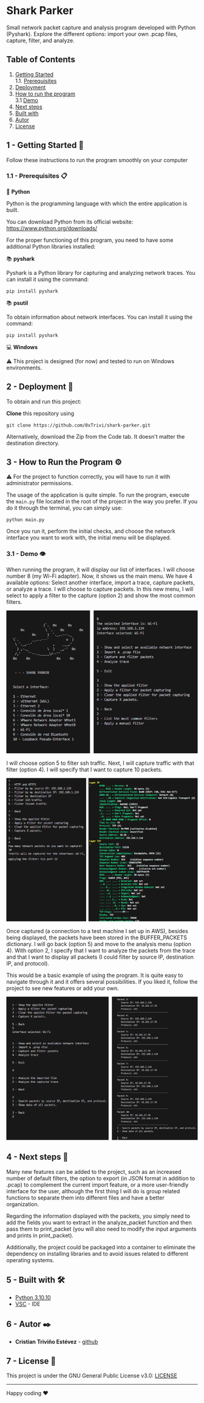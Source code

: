 # Shark Parker

Small network packet capture and analysis program developed with Python (Pyshark). Explore the different options: import your own .pcap files, capture, filter, and analyze.

## Table of Contents

1. [Getting Started](#gettin-started)  
1.1. [Prerequisites](#prerequisites)
2. [Deployment](#deployment)
3. [How to run the program](#how-to-run-the-program)  
3.1 [Demo](#demo)
4. [Next steps](#next-steps)  
5. [Built with](#built-with)
6. [Autor](#autor)
7. [License](#license)


<a name="gettin-started"></a>
## 1 - Getting Started 🚀

Follow these instructions to run the program smoothly on your computer
<a name="prerequisites"></a>
### 1.1 - Prerequisites  📋

🐍 **Python**

Python is the programming language with which the entire application is built.

You can download Python from its official website: https://www.python.org/downloads/

For the proper functioning of this program, you need to have some additional Python libraries installed:

📚 **pyshark**

Pyshark is a Python library for capturing and analyzing network traces. You can install it using the command:

```
pip install pyshark
```

📚 **psutil**

To obtain information about network interfaces. You can install it using the command:

```
pip install pyshark
```

💻 **Windows**

⚠ This project is designed (for now) and tested to run on Windows environments.

<a name="deployment"></a>
## 2 - Deployment 🔧

To obtain and run this project:

**Clone** this repository using

```
git clone https://github.com/0xTrivi/shark-parker.git
```

Alternatively, download the Zip from the Code tab. It doesn't matter the destination directory.

<a name="how-to-run-the-program"></a>
## 3 - How to Run the Program ⚙

⚠ For the project to function correctly, you will have to run it with administrator permissions.

The usage of the application is quite simple. To run the program, execute the `main.py` file located in the root of the project in the way you prefer. If you do it through the terminal, you can simply use:
```
python main.py
```
Once you run it, perform the initial checks, and choose the network interface you want to work with, the initial menu will be displayed.

<a name="demo"></a>
### 3.1 - Demo 👁

When running the program, it will display our list of interfaces. I will choose number 8 (my Wi-Fi adapter).
Now, it shows us the main menu. We have 4 available options: Select another interface, import a trace, capture packets, or analyze a trace. I will choose to capture packets.
In this new menu, I will select to apply a filter to the capture (option 2) and show the most common filters. 

![example output demo 1 and 2](example_output_demo_1_2.png)

I will choose option 5 to filter ssh traffic.
Next, I will capture traffic with that filter (option 4). I will specify that I want to capture 10 packets.

![example output demo 3 and 4](example_output_demo_3_4.png)

Once captured (a connection to a test machine I set up in AWS), besides being displayed, the packets have been stored in the BUFFER_PACKETS dictionary. I will go back (option 5) and move to the analysis menu (option 4). With option 2, I specify that I want to analyze the packets from the trace and that I want to display all packets (I could filter by source IP, destination IP, and protocol).

This would be a basic example of using the program. It is quite easy to navigate through it and it offers several possibilities. If you liked it, follow the project to see new features or add your own.

![example output demo 5 and 6](example_output_demo_5_6.png)

<a name="next-steps"></a>
## 4 - Next steps 👣

Many new features can be added to the project, such as an increased number of default filters, the option to export (in JSON format in addition to .pcap) to complement the current import feature, or a more user-friendly interface for the user, although the first thing I will do is group related functions to separate them into different files and have a better organization.

Regarding the information displayed with the packets, you simply need to add the fields you want to extract in the analyze_packet function and then pass them to print_packet (you will also need to modify the input arguments and prints in print_packet).

Additionally, the project could be packaged into a container to eliminate the dependency on installing libraries and to avoid issues related to different operating systems.

<a name="built-with"></a>
## 5 - Built with 🛠️

* [Python 3.10.10](https://www.python.org/downloads/release/python-31010/) 
* [VSC](https://code.visualstudio.com/download) - IDE
<a name="autor"></a>
## 6 - Autor ✒️

* **Cristian Triviño Estévez** - [github](https://github.com/0xTrivi)
<a name="license"></a>
## 7 - License 📄

This project is under the GNU General Public License v3.0: [LICENSE](LICENSE)

---
Happy coding ❤️